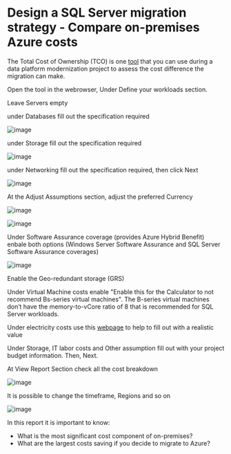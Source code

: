 


# Design a SQL Server migration strategy - Compare on-premises Azure costs

The Total Cost of Ownership (TCO) is one [tool](https://azure.microsoft.com/pt-br/pricing/tco/calculator/) that you can use during a data platform modernization project to assess the cost difference the migration can make.

Open the tool in the webrowser, Under Define your workloads section.

Leave Servers empty

under Databases fill out the specification required

![image](https://github.com/M4gOo/PROJECTS/assets/57456345/7d49fedd-cf11-4ffa-8ea7-3a985d5553db)

under Storage fill out the specification required

![image](https://github.com/M4gOo/PROJECTS/assets/57456345/cffccae2-40b5-497f-82f6-c8b2e8a30c38)

under Networking fill out the specification required, then click Next

![image](https://github.com/M4gOo/PROJECTS/assets/57456345/69c181d7-4b9d-4cbb-a837-96a84768393e)

At the Adjust Assumptions section, adjust the preferred Currency 

![image](https://github.com/M4gOo/PROJECTS/assets/57456345/1054ad4b-834f-4085-80e8-ddc98197773a)

![image](https://github.com/M4gOo/PROJECTS/assets/57456345/9701e8ce-83b9-4c5b-adc0-c62ac76f1525)

Under Software Assurance coverage (provides Azure Hybrid Benefit) enbale both options (Windows Server Software Assurance and SQL Server Software Assurance coverages)

![image](https://github.com/M4gOo/PROJECTS/assets/57456345/31458756-c8b9-412e-aebf-4eaf988902e5)

Enable the Geo-redundant storage (GRS)

Under Virtual Machine costs enable "Enable this for the Calculator to not recommend Bs-series virtual machines".
The B-series virtual machines don’t have the memory-to-vCore ratio of 8 that is recommended for SQL Server workloads.

Under electricity costs use this [webpage](https://www.statista.com/statistics/263492/electricity-prices-in-selected-countries/) to help to fill out with a realistic value

Under Storage, IT labor costs and Other assumption fill out with your project budget information. Then, Next.

At View Report Section check all the cost breakdown

![image](https://github.com/M4gOo/PROJECTS/assets/57456345/6a8e0dd1-35ff-41ef-b754-1487d9d5c5c2)

It is possible to change the timeframe, Regions and so on

![image](https://github.com/M4gOo/PROJECTS/assets/57456345/53dc5b04-7965-48a3-9ad2-f07db723a5a2)

In this report it is important to know:
- What is the most significant cost component of on-premises?
- What are the largest costs saving if you decide to migrate to Azure?












